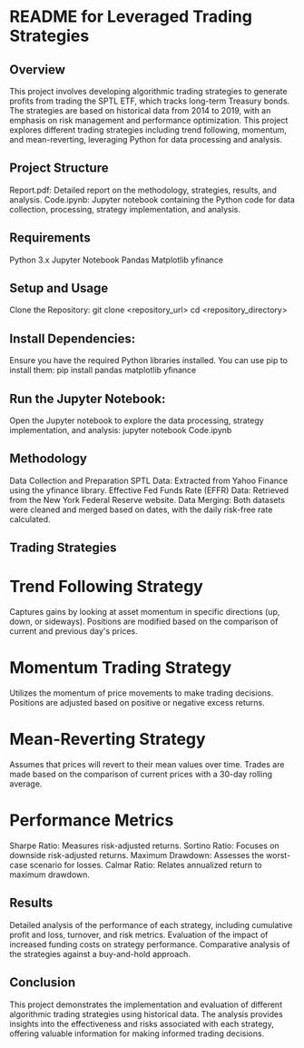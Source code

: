 # README for Leveraged Trading Strategies

## Overview

This project involves developing algorithmic trading strategies to generate profits from trading the SPTL ETF, which tracks long-term Treasury bonds. The strategies are based on historical data from 2014 to 2019, with an emphasis on risk management and performance optimization. This project explores different trading strategies including trend following, momentum, and mean-reverting, leveraging Python for data processing and analysis.

## Project Structure

Report.pdf: Detailed report on the methodology, strategies, results, and analysis.
Code.ipynb: Jupyter notebook containing the Python code for data collection, processing, strategy implementation, and analysis.

## Requirements

Python 3.x
Jupyter Notebook
Pandas
Matplotlib
yfinance

## Setup and Usage

Clone the Repository:
git clone <repository_url>
cd <repository_directory>

## Install Dependencies:
Ensure you have the required Python libraries installed. You can use pip to install them:
pip install pandas matplotlib yfinance

## Run the Jupyter Notebook:
Open the Jupyter notebook to explore the data processing, strategy implementation, and analysis:
jupyter notebook Code.ipynb

## Methodology

Data Collection and Preparation
SPTL Data: Extracted from Yahoo Finance using the yfinance library.
Effective Fed Funds Rate (EFFR) Data: Retrieved from the New York Federal Reserve website.
Data Merging: Both datasets were cleaned and merged based on dates, with the daily risk-free rate calculated.

## Trading Strategies

# Trend Following Strategy
Captures gains by looking at asset momentum in specific directions (up, down, or sideways).
Positions are modified based on the comparison of current and previous day's prices.

# Momentum Trading Strategy
Utilizes the momentum of price movements to make trading decisions.
Positions are adjusted based on positive or negative excess returns.

# Mean-Reverting Strategy
Assumes that prices will revert to their mean values over time.
Trades are made based on the comparison of current prices with a 30-day rolling average.

# Performance Metrics
Sharpe Ratio: Measures risk-adjusted returns.
Sortino Ratio: Focuses on downside risk-adjusted returns.
Maximum Drawdown: Assesses the worst-case scenario for losses.
Calmar Ratio: Relates annualized return to maximum drawdown.

## Results
Detailed analysis of the performance of each strategy, including cumulative profit and loss, turnover, and risk metrics.
Evaluation of the impact of increased funding costs on strategy performance.
Comparative analysis of the strategies against a buy-and-hold approach.

## Conclusion
This project demonstrates the implementation and evaluation of different algorithmic trading strategies using historical data. The analysis provides insights into the effectiveness and risks associated with each strategy, offering valuable information for making informed trading decisions.
